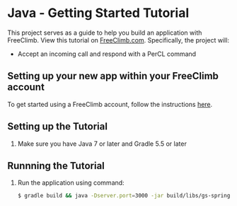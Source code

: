 # Java - Getting Started Tutorial

This project serves as a guide to help you build an application with FreeClimb. View this tutorial on [FreeClimb.com](https://docs.freeclimb.com/docs/java-voice-calling-quickstart). Specifically, the project will:

- Accept an incoming call and respond with a PerCL command   

## Setting up your new app within your FreeClimb account

To get started using a FreeClimb account, follow the instructions [here](https://docs.freeclimb.com/docs/getting-started-with-freeclimb).

## Setting up the Tutorial

1. Make sure you have Java 7 or later and Gradle 5.5 or later

## Runnning the Tutorial

1. Run the application using command:

   ```bash
   $ gradle build && java -Dserver.port=3000 -jar build/libs/gs-spring-boot-0.1.0.jar
   ```

